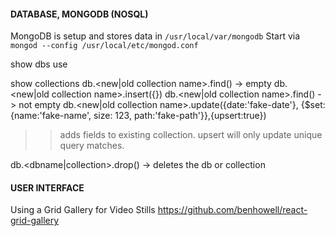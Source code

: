 #### DATABASE, MONGODB (NOSQL)
MongoDB is setup and stores data in `/usr/local/var/mongodb`
Start via `mongod --config /usr/local/etc/mongod.conf`

show dbs
use <dbname>

show collections
db.<new|old collection name>.find() -> empty
db.<new|old collection name>.insert({})
db.<new|old collection name>.find() -> not empty
db.<new|old collection name>.update({date:'fake-date'}, {$set: {name:'fake-name', size: 123, path:'fake-path'}},{upsert:true})
>> adds fields to existing collection. upsert will only update unique query matches.

db.<dbname|collection>.drop() -> deletes the db or collection


#### USER INTERFACE
Using a Grid Gallery for Video Stills
https://github.com/benhowell/react-grid-gallery


